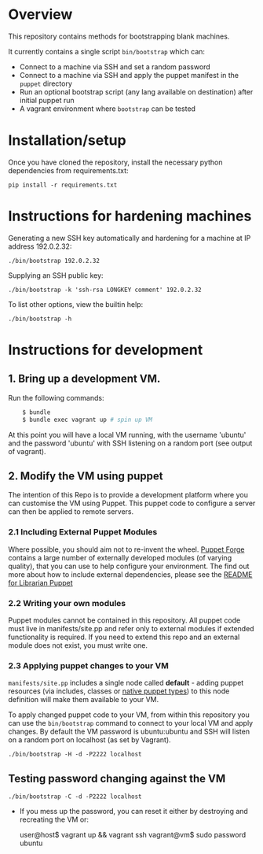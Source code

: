 # Overview

This repository contains methods for bootstrapping blank machines.

It currently contains a single script `bin/bootstrap` which can:
- Connect to a machine via SSH and set a random password
- Connect to a machine via SSH and apply the puppet manifest in the `puppet` directory
- Run an optional bootstrap script (any lang available on destination) after initial puppet run
- A vagrant environment where `bootstrap` can be tested

# Installation/setup

Once you have cloned the repository, install the necessary python
dependencies from requirements.txt:

    pip install -r requirements.txt

# Instructions for hardening machines

Generating a new SSH key automatically and hardening for a machine at
IP address 192.0.2.32:

    ./bin/bootstrap 192.0.2.32

Supplying an SSH public key:

    ./bin/bootstrap -k 'ssh-rsa LONGKEY comment' 192.0.2.32

To list other options, view the builtin help:

    ./bin/bootstrap -h

# Instructions for development

## 1. Bring up a development VM.

Run the following commands:

```sh
    $ bundle
    $ bundle exec vagrant up # spin up VM
```

At this point you will have a local VM running, with the username 'ubuntu' and the password 'ubuntu'
with SSH listening on a random port (see output of vagrant).

## 2. Modify the VM using puppet

The intention of this Repo is to provide a development platform where you can customise the VM using
Puppet. This puppet code to configure a server can then be applied to remote servers.

### 2.1 Including External Puppet Modules

Where possible, you should aim not to re-invent the wheel. [Puppet Forge](https://forge.puppetlabs.com/)
contains a large number of externally developed modules (of varying quality), that you can use to help
configure your environment. The find out more about how to include external dependencies, please see the
[README for Librarian Puppet](https://github.com/rodjek/librarian-puppet)

### 2.2 Writing your own modules

Puppet modules cannot be contained in this repository. All puppet code must live in manifests/site.pp and
refer only to external modules if extended functionality is required. If you need to extend this repo and
an external module does not exist, you must write one.

### 2.3 Applying puppet changes to your VM

`manifests/site.pp` includes a single node called **default** - adding puppet resources (via includes,
classes or [native puppet types](http://docs.puppetlabs.com/references/latest/type.html)) to this node
definition will make them available to your VM.

To apply changed puppet code to your VM, from within this repository you can use the `bin/bootstrap`
command to connect to your local VM and apply changes. By default the VM password is ubuntu:ubuntu and
SSH will listen on a random port on localhost (as set by Vagrant).

    ./bin/bootstrap -H -d -P2222 localhost

## Testing password changing against the VM

    ./bin/bootstrap -C -d -P2222 localhost

- If you mess up the password, you can reset it either by destroying and recreating the VM or:

    user@host$ vagrant up && vagrant ssh
    vagrant@vm$ sudo password ubuntu
